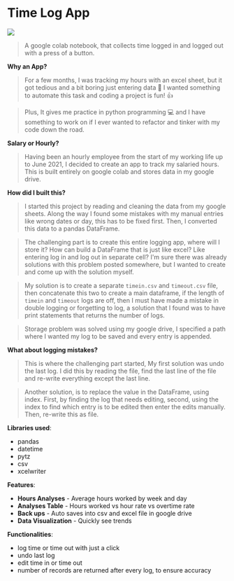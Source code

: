 # Time Log App
<img src='https://encrypted-tbn0.gstatic.com/images?q=tbn:ANd9GcTBepozD0DfuxWa5mS21jkqMOzrlAdwegiBnw&usqp=CAU'>

>A google colab notebook, that collects time logged in and logged out with a press of a button.  

**Why an App?**
> For a few months, I was tracking my hours with an excel sheet, but it got tedious and a bit boring just entering data &#129335; I wanted something to automate this task and coding a project is fun! &#128077;

> Plus, It gives me practice in python programming &#128187;  and I have something to work on if I ever wanted to refactor and tinker with my code down the road. 


**Salary or Hourly?**

> Having been an hourly employee from the start of my working life up to June 2021, I decided to create an app to track my salaried hours. This is built entirely on google colab and stores data in my google drive.

**How did I built this?** 
> I started this project by reading and cleaning the data from my google sheets. Along the way I found some mistakes with my manual entries like wrong dates or day, this has to be fixed first. Then, I converted this data to a pandas DataFrame. 

> The challenging part is to create this entire logging app, where will I store it? How can build a DataFrame that is just like excel? Like entering log in and log out in separate cell? I'm sure there was already solutions with this problem posted somewhere, but I wanted to create and come up with the solution myself.    

> My solution is to create a separate `timein.csv` and `timeout.csv` file, then concatenate this two to create a main dataframe, if the length of `timein` and `timeout` logs are off, then I must have made a mistake in double logging or forgetting to log, a solution that I found was to have print statements that returns the number of logs. 

> Storage problem was solved using my google drive, I specified a path where I wanted my log to be saved and every entry is appended.

**What about logging mistakes?**
> This is where the challenging part started, My first solution was undo the last log. I did this by reading the file, find the last line of the file and re-write everything except the last line. 

> Another solution, is to replace the value in the DataFrame, using index. First, by finding the log that needs editing, second, using the index to find which entry is to be edited then enter the edits manually. Then, re-write this as file. 

**Libraries used**:
* pandas
* datetime
* pytz
* csv
* xcelwriter

**Features**:

* **Hours Analyses** - Average hours worked by week and day
* **Analyses Table** - Hours worked vs hour rate vs overtime rate
* **Back ups** - Auto saves into csv and excel file in google drive
* **Data Visualization** - Quickly see trends

**Functionalities**:

* log time or time out with just a click
* undo last log
* edit time in or time out
* number of records are returned after every log, to ensure accuracy


